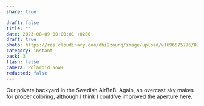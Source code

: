 ```yaml
---
share: true

draft: false
title: ""
date: 2023-08-09 00:00:01 +0200
draft: true
photo: https://res.cloudinary.com/dbi2zounq/image/upload/v1696575776/021_ws3b09.jpg
category: instant
pack: 3
flash: false
camera: Polaroid Now+
redacted: false
---
```


Our private backyard in the Swedish AirBnB. Again, an overcast sky makes for proper coloring, although I think I could've improved the aperture here.
